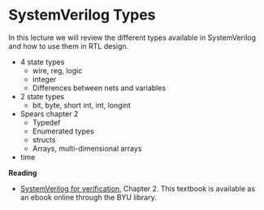 # SystemVerilog Types

In this lecture we will review the different types available in SystemVerilog and how to use them in RTL design.

* 4 state types
  * wire, reg, logic
  * integer
  * Differences between nets and variables
* 2 state types
  * bit, byte, short int, int, longint
* Spears chapter 2
  * Typedef
  * Enumerated types
  * structs
  * Arrays, multi-dimensional arrays
* time

**Reading**
  * [SystemVerilog for verification](https://lib.byu.edu/search/byu/record/cat.3659047.item.31197227929699?holding=9mng3ggqdhk9ykw0), Chapter 2. This textbook is available as an ebook online through the BYU library.

<!--
This should be split up into two lectures:
1. Basic types, logic and wire
- Reg, wire, var, etc. (creating registers with always and not always_ff/always_comb)
- Basic vericl
2. More advacned SV types
-
-->